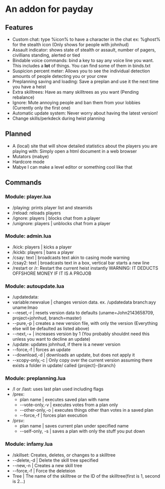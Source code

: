 # An addon for payday

## Features

 - Custom chat: type %icon% to have a character in the chat ex: %ghost% for the stealth icon (Only shows for people with johnhud)
 - Assault indicator: shows state of stealth or assault, number of pagers, civillians standing, alerted or tied
 - Bindable voice commands: bind a key to say any voice line you want. This includes a __lot__ of things. You can find some of them in binds.txt
 - Suspicion percent meter: Allows you to see the individual detection amounts of people detecting you or your crew
 - Preplanning saving and loading: Save a preplan and use it the next time you have a heist
 - Extra skilltrees: Have as many skilltrees as you want (Pending rebalance)
 - Ignore: Mute annoying people and ban them from your lobbies (Currently only the first one)
 - Automatic update system: Never worry about having the latest version!
 - Change skills/perkdeck during heist planning

## Planned
 - A (local) site that will show detailed statistics about the players you are playing with: Simply open a html document in a web browser
 - Mutators (mabye)
 - Hardcore mode
 - Mabye I can make a level editor or something cool like that

## Commands
### Module: player.lua
 - /playing: prints player list and steamids
 - /reload: reloads players
 - /ignore: players | blocks chat from a player
 - /unignore: players | unblocks chat from a player


### Module: admin.lua
 - /kick: players | kicks a player
 - /kickb: players | bans a player
 - /csay: text | broadcasts text akin to casing mode warning
 - /csay2: text | broadcasts text in a box, vertical bar starts a new line
 - /restart or /r: Restart the current heist instantly WARNING: IT DEDUCTS OFFSHORE MONEY IF IT IS A PROJOB


### Module: autoupdate.lua
 - /updatedata:
  - variable:newvalue | changes version data. ex. /updatedata branch:ayy uname:lmao
  - --reset,-r | resets version data to defaults (uname=John2143658709, project=johnhud, branch=master)
  - --pure,-p | creates a new version file, with only the version (Everything else will be defaulted as listed above)
  - --next,-+ | increases version by 1 (You probably shouldnt need this unless you want to decline an update)
 - /update: updates johnhud, if there is a newer version
  - --force,-f | forces an update
   - --download,-d | downloads an update, but does not apply it
   - --xcopy-only,-c | Only copy over the current version assuming there exists a folder in update/ called {project}-{branch}

### Module: preplanning.lua
 - /l or /last: uses last plan used including flags
 - /prex:
   - plan name | executes saved plan with name
   - --vote-only,-v | executes votes from a plan only
   - --other-only,-o | executes things other than votes in a saved plan
   - --force,-f | forces plan execution
 - /prsv:
   - plan name | saves current plan under specified name
   - --self-only, -s | saves a plan with only the stuff you put down

### Module: infamy.lua
 - /skillset: Creates, deletes, or changes to a skilltree
  - --delete,-d | Delete the skill tree specified
  - --new,-n | Creates a new skill tree
  - --force,-f | Force the deleteion
  - Tree | The name of the skilltree or the ID of the skilltree(first is 1, second is 2...)
